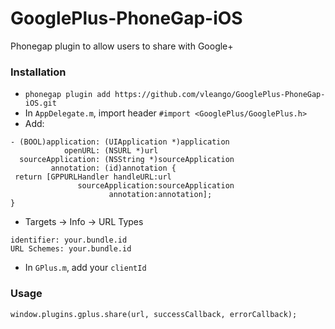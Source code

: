 GooglePlus-PhoneGap-iOS
=======================

Phonegap plugin to allow users to share with Google+

### Installation

- `phonegap plugin add https://github.com/vleango/GooglePlus-PhoneGap-iOS.git`
- In `AppDelegate.m`, import header `#import <GooglePlus/GooglePlus.h>`
- Add:
```
- (BOOL)application: (UIApplication *)application
            openURL: (NSURL *)url
  sourceApplication: (NSString *)sourceApplication
         annotation: (id)annotation {
 return [GPPURLHandler handleURL:url
               sourceApplication:sourceApplication
                      annotation:annotation];
}
```
- Targets -> Info -> URL Types
```
identifier: your.bundle.id
URL Schemes: your.bundle.id
```

- In `GPlus.m`, add your `clientId`

### Usage
`window.plugins.gplus.share(url, successCallback, errorCallback);`

